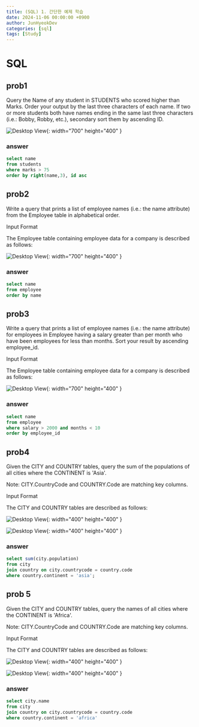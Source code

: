 ```yaml
---
title: (SQL) 1. 간단한 예제 학습
date: 2024-11-06 00:00:00 +0900
author: JunHyeokDev
categories: [sql]
tags: [Study]
---
```


# SQL

## prob1

Query the Name of any student in STUDENTS who scored higher than  Marks. Order your output by the last three characters of each name. If two or more students both have names ending in the same last three characters (i.e.: Bobby, Robby, etc.), secondary sort them by ascending ID.

![Desktop View](/assets/sql/students.png){: width="700" height="400" }


### answer

```sql
select name
from students
where marks > 75
order by right(name,3), id asc
```

## prob2

Write a query that prints a list of employee names (i.e.: the name attribute) from the Employee table in alphabetical order.

Input Format

The Employee table containing employee data for a company is described as follows:

![Desktop View](/assets/sql/employee.png){: width="700" height="400" }


### answer

```sql
select name
from employee
order by name
```

## prob3

Write a query that prints a list of employee names (i.e.: the name attribute) for employees in Employee having a salary greater than  per month who have been employees for less than  months. Sort your result by ascending employee_id.

Input Format

The Employee table containing employee data for a company is described as follows:

![Desktop View](/assets/sql/employee.png){: width="700" height="400" }

### answer

```sql
select name
from employee
where salary > 2000 and months < 10
order by employee_id
```

## prob4

Given the CITY and COUNTRY tables, query the sum of the populations of all cities where the CONTINENT is 'Asia'.

Note: CITY.CountryCode and COUNTRY.Code are matching key columns.

Input Format

The CITY and COUNTRY tables are described as follows:

![Desktop View](/assets/sql/city.png){: width="400" height="400" }

![Desktop View](/assets/sql/country.png){: width="400" height="400" }

### answer

```sql
select sum(city.population)
from city
join country on city.countrycode = country.code
where country.continent = 'asia';
```

## prob 5

Given the CITY and COUNTRY tables, query the names of all cities where the CONTINENT is 'Africa'.

Note: CITY.CountryCode and COUNTRY.Code are matching key columns.

Input Format

The CITY and COUNTRY tables are described as follows:

![Desktop View](/assets/sql/city.png){: width="400" height="400" }

![Desktop View](/assets/sql/country.png){: width="400" height="400" }

### answer

```sql
select city.name
from city
join country on city.countrycode = country.code
where country.continent = 'africa'
```